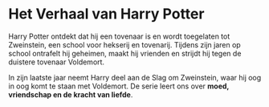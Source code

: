 # Het Verhaal van Harry Potter
Harry Potter ontdekt dat hij een tovenaar is en wordt toegelaten tot Zweinstein, een school voor hekserij en tovenarij.
Tijdens zijn jaren op school ontrafelt hij geheimen, maakt hij vrienden en strijdt hij tegen de duistere tovenaar Voldemort.

In zijn laatste jaar neemt Harry deel aan de Slag om Zweinstein, waar hij oog in oog komt te staan met Voldemort.
De serie leert ons over **moed, vriendschap en de kracht van liefde**.
